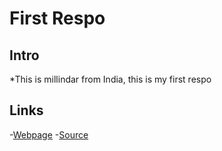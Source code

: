 # First Respo #

## Intro
*This is millindar from India, this is my first respo


## Links ##
-[Webpage](https://milindar.github.io/sample/ "Website")
-[Source](https://github.com/milindar/sample- "Source")

 
